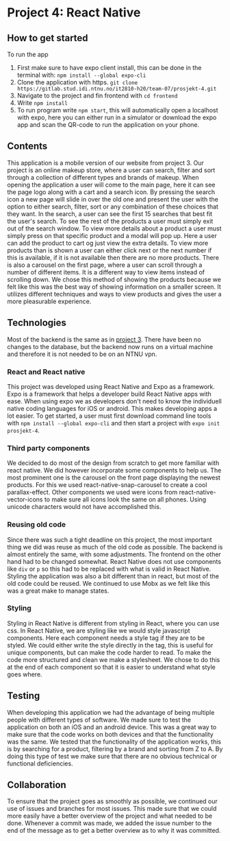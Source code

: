 # Project 4: React Native

## How to get started

To run the app

1. First make sure to have expo client install, this can be done in the terminal with: `npm install --global expo-cli`
2. Clone the application with https. `git clone https://gitlab.stud.idi.ntnu.no/it2810-h20/team-07/prosjekt-4.git`
3. Navigate to the project and fin frontend with `cd frontend`
4. Write `npm install`
5. To run program write `npm start`, this will automatically open a localhost with expo, here you can either run in a simulator or download the expo app and scan the QR-code to run the application on your phone.

## Contents

This application is a mobile version of our website from project 3. Our project is an online makeup store, where a user can search, filter and sort through a collection of different types and brands of makeup. When opening the application a user will come to the main page, here it can see the page logo along with a cart and a search icon. By pressing the search icon a new page will slide in over the old one and present the user with the option to either search, filter, sort or any combination of these choices that they want. In the search, a user can see the first 15 searches that best fit the user's search. To see the rest of the products a user must simply exit out of the search window. To view more details about a product a user must simply press on that specific product and a modal will pop up. Here a user can add the product to cart og just view the extra details. To view more products than is shown a user can either click next or the next number if this is available, if it is not available then there are no more products. There is also a carousel on the first page, where a user can scroll through a number of different items. It is a different way to view items instead of scrolling down. We chose this method of showing the products because we felt like this was the best way of showing information on a smaller screen. It utilizes different techniques and ways to view products and gives the user a more pleasurable experience.

## Technologies

Most of the backend is the same as in [project 3](https://gitlab.stud.idi.ntnu.no/it2810-h20/team-07/prosjekt-3). There have been no changes to the database, but the backend now runs on a virtual machine and therefore it is not needed to be on an NTNU vpn.

### React and React native

This project was developed using React Native and Expo as a framework. Expo is a framework that helps a developer build React Native apps with ease. When using expo we as developers don't need to know the individuell native coding languages for iOS or android. This makes developing apps a lot easier. To get started, a user must first download command line tools with `npm install --global expo-cli` and then start a project with `expo init prosjekt-4`.

### Third party components

We decided to do most of the design from scratch to get more familiar with react native. We did however incorporate some components to help us. The most prominent one is the carousel on the front page displaying the newest products. For this we used react-native-snap-carousel to create a cool parallax-effect. Other components we used were icons from react-native-vector-icons to make sure all icons look the same on all phones. Using unicode characters would not have accomplished this.


### Reusing old code

Since there was such a tight deadline on this project, the most important thing we did was reuse as much of the old code as possible. The backend is almost entirely the same, with some adjustments. The frontend on the other hand had to be changed somewhat. React Native does not use components like `div` or `p` so this had to be replaced with what is valid in React Native. Styling the application was also a bit different than in react, but most of the old code could be reused. We continued to use Mobx as we felt like this was a great make to manage states.

### Styling

Styling in React Native is different from styling in React, where you can use css. In React Native, we are styling like we would style javascript components. Here each component needs a style tag if they are to be styled. We could either write the style directly in the tag, this is useful for unique components, but can make the code harder to read. To make the code more structured and clean we make a stylesheet. We chose to do this at the end of each component so that it is easier to understand what style goes where.

## Testing

When developing this application we had the advantage of being multiple people with different types of software. We made sure to test the application on both an iOS and an android device. This was a great way to make sure that the code works on both devices and that the functionality was the same. We tested that the functionality of the application works, this is by searching for a product, filtering by a brand and sorting from Z to A. By doing this type of test we make sure that there are no obvious technical or functional deficiencies.

## Collaboration

To ensure that the project goes as smoothly as possible, we continued our use of issues and branches for most issues. This made sure that we could more easily have a better overview of the project and what needed to be done. Whenever a commit was made, we added the issue number to the end of the message as to get a better overview as to why it was committed.
